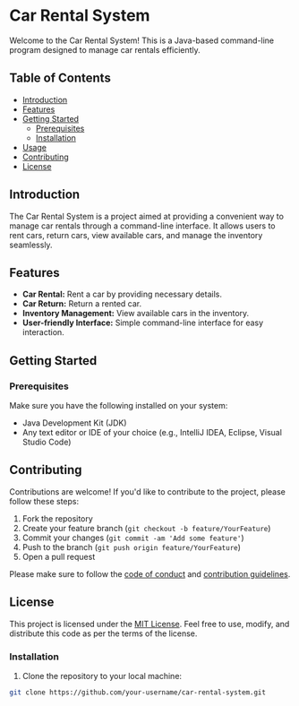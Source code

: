 # Car Rental System

Welcome to the Car Rental System! This is a Java-based command-line program designed to manage car rentals efficiently.

## Table of Contents

- [Introduction](#introduction)
- [Features](#features)
- [Getting Started](#getting-started)
  - [Prerequisites](#prerequisites)
  - [Installation](#installation)
- [Usage](#usage)
- [Contributing](#contributing)
- [License](#license)

## Introduction

The Car Rental System is a project aimed at providing a convenient way to manage car rentals through a command-line interface. It allows users to rent cars, return cars, view available cars, and manage the inventory seamlessly.

## Features

- **Car Rental:** Rent a car by providing necessary details.
- **Car Return:** Return a rented car.
- **Inventory Management:** View available cars in the inventory.
- **User-friendly Interface:** Simple command-line interface for easy interaction.

## Getting Started

### Prerequisites

Make sure you have the following installed on your system:

- Java Development Kit (JDK)
- Any text editor or IDE of your choice (e.g., IntelliJ IDEA, Eclipse, Visual Studio Code)
  
## Contributing

Contributions are welcome! If you'd like to contribute to the project, please follow these steps:

1. Fork the repository
2. Create your feature branch (`git checkout -b feature/YourFeature`)
3. Commit your changes (`git commit -am 'Add some feature'`)
4. Push to the branch (`git push origin feature/YourFeature`)
5. Open a pull request

Please make sure to follow the [code of conduct](CODE_OF_CONDUCT.md) and [contribution guidelines](CONTRIBUTING.md).

## License

This project is licensed under the [MIT License](LICENSE). Feel free to use, modify, and distribute this code as per the terms of the license.

### Installation

1. Clone the repository to your local machine:

```bash
git clone https://github.com/your-username/car-rental-system.git


